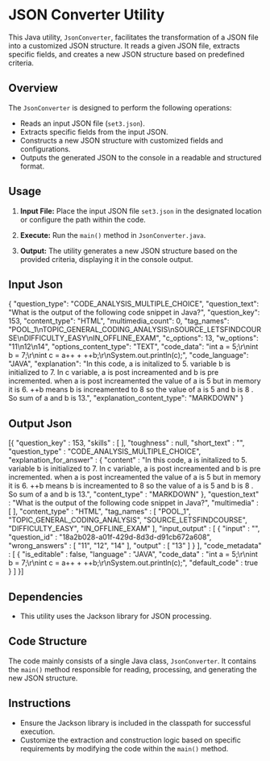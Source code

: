 # JSON Converter Utility
 
This Java utility, `JsonConverter`, facilitates the transformation of a JSON file into a customized JSON structure. It reads a given JSON file, extracts specific fields, and creates a new JSON structure based on predefined criteria.

## Overview 

The `JsonConverter` is designed to perform the following operations:

- Reads an input JSON file (`set3.json`).
- Extracts specific fields from the input JSON.
- Constructs a new JSON structure with customized fields and configurations.
- Outputs the generated JSON to the console in a readable and structured format.

## Usage

1. **Input File:** Place the input JSON file `set3.json` in the designated location or configure the path within the code.

2. **Execute:** Run the `main()` method in `JsonConverter.java`.

3. **Output:** The utility generates a new JSON structure based on the provided criteria, displaying it in the console output.

## Input Json
{
    "question_type": "CODE_ANALYSIS_MULTIPLE_CHOICE",
    "question_text": "What is the output of the following code snippet in Java?",
    "question_key": 153,
    "content_type": "HTML",
    "multimedia_count": 0,
    "tag_names": "POOL_1\nTOPIC_GENERAL_CODING_ANALYSIS\nSOURCE_LETSFINDCOURSE\nDIFFICULTY_EASY\nIN_OFFLINE_EXAM",
    "c_options": 13,
    "w_options": "11\n12\n14",
    "options_content_type": "TEXT",
    "code_data": "int a = 5;\r\nint b = 7;\r\nint c = a++ + ++b;\r\nSystem.out.println(c);",
    "code_language": "JAVA",
    "explanation": "In this code, a is initalized to 5. variable b is initialized to 7. In c variable, a is post increamented and b is pre incremented. when a is post increamented the value of a is 5 but in memory it is 6. ++b means b is increamented to 8 so the value of a is 5 and b is 8 . So sum of a and b is 13.",
    "explanation_content_type": "MARKDOWN"
  }

## Output Json
[{
  "question_key" : 153,
  "skills" : [ ],
  "toughness" : null,
  "short_text" : "",
  "question_type" : "CODE_ANALYSIS_MULTIPLE_CHOICE",
  "explanation_for_answer" : {
    "content" : "In this code, a is initalized to 5. variable b is initialized to 7. In c variable, a is post increamented and b is pre incremented. when a is post increamented the value of a is 5 but in memory it is 6. ++b means b is increamented to 8 so the value of a is 5 and b is 8 . So sum of a and b is 13.",
    "content_type" : "MARKDOWN"
  },
  "question_text" : "What is the output of the following code snippet in Java?",
  "multimedia" : [ ],
  "content_type" : "HTML",
  "tag_names" : [ "POOL_1", "TOPIC_GENERAL_CODING_ANALYSIS", "SOURCE_LETSFINDCOURSE", "DIFFICULTY_EASY", "IN_OFFLINE_EXAM" ],
  "input_output" : [ {
    "input" : "",
    "question_id" : "18a2b028-a01f-429d-8d3d-d91cb672a608",
    "wrong_answers" : [ "11", "12", "14" ],
    "output" : [ "13" ]
  } ],
  "code_metadata" : [ {
    "is_editable" : false,
    "language" : "JAVA",
    "code_data" : "int a = 5;\r\nint b = 7;\r\nint c = a++ + ++b;\r\nSystem.out.println(c);",
    "default_code" : true
  } ]
}]


## Dependencies

- This utility uses the Jackson library for JSON processing.

## Code Structure

The code mainly consists of a single Java class, `JsonConverter`. It contains the `main()` method responsible for reading, processing, and generating the new JSON structure.

## Instructions

- Ensure the Jackson library is included in the classpath for successful execution.
- Customize the extraction and construction logic based on specific requirements by modifying the code within the `main()` method.
